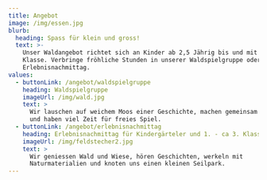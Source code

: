 ```yaml
---
title: Angebot
image: /img/essen.jpg
blurb:
  heading: Spass für klein und gross!
  text: >-
    Unser Waldangebot richtet sich an Kinder ab 2,5 Jährig bis und mit 2.
    Klasse. Verbringe fröhliche Stunden in unserer Waldspielgruppe oder im
    Erlebnisnachmittag. 
values:
  - buttonLink: /angebot/waldspielgruppe
    heading: Waldspielgruppe
    imageUrl: /img/wald.jpg
    text: >
      Wir lauschen auf weichem Moos einer Geschichte, machen gemeinsam ein Feuer
      und haben viel Zeit für freies Spiel. 
  - buttonLink: /angebot/erlebnisnachmittag
    heading: Erlebnisnachmittag für Kindergärteler und 1. - ca 3. Klasse
    imageUrl: /img/feldstecher2.jpg
    text: >
      Wir geniessen Wald und Wiese, hören Geschichten, werkeln mit
      Naturmaterialien und knoten uns einen kleinen Seilpark.
---
```


